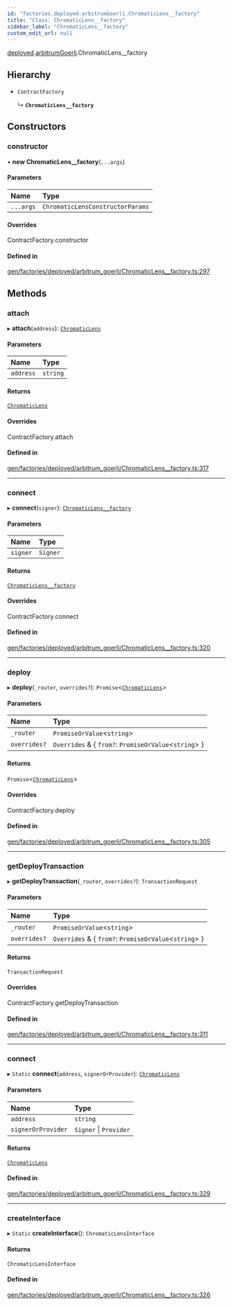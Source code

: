 ```yaml
---
id: "factories.deployed.arbitrumGoerli.ChromaticLens__factory"
title: "Class: ChromaticLens__factory"
sidebar_label: "ChromaticLens__factory"
custom_edit_url: null
---
```


[deployed](../namespaces/factories.deployed.md).[arbitrumGoerli](../namespaces/factories.deployed.arbitrumGoerli.md).ChromaticLens__factory

## Hierarchy

- `ContractFactory`

  ↳ **`ChromaticLens__factory`**

## Constructors

### constructor

• **new ChromaticLens__factory**(`...args`)

#### Parameters

| Name | Type |
| :------ | :------ |
| `...args` | `ChromaticLensConstructorParams` |

#### Overrides

ContractFactory.constructor

#### Defined in

[gen/factories/deployed/arbitrum_goerli/ChromaticLens__factory.ts:297](https://github.com/chromatic-protocol/sdk/blob/32da7ee/src/gen/factories/deployed/arbitrum_goerli/ChromaticLens__factory.ts#L297)

## Methods

### attach

▸ **attach**(`address`): [`ChromaticLens`](../interfaces/deployed.arbitrumGoerli.ChromaticLens-1.md)

#### Parameters

| Name | Type |
| :------ | :------ |
| `address` | `string` |

#### Returns

[`ChromaticLens`](../interfaces/deployed.arbitrumGoerli.ChromaticLens-1.md)

#### Overrides

ContractFactory.attach

#### Defined in

[gen/factories/deployed/arbitrum_goerli/ChromaticLens__factory.ts:317](https://github.com/chromatic-protocol/sdk/blob/32da7ee/src/gen/factories/deployed/arbitrum_goerli/ChromaticLens__factory.ts#L317)

___

### connect

▸ **connect**(`signer`): [`ChromaticLens__factory`](factories.deployed.arbitrumGoerli.ChromaticLens__factory.md)

#### Parameters

| Name | Type |
| :------ | :------ |
| `signer` | `Signer` |

#### Returns

[`ChromaticLens__factory`](factories.deployed.arbitrumGoerli.ChromaticLens__factory.md)

#### Overrides

ContractFactory.connect

#### Defined in

[gen/factories/deployed/arbitrum_goerli/ChromaticLens__factory.ts:320](https://github.com/chromatic-protocol/sdk/blob/32da7ee/src/gen/factories/deployed/arbitrum_goerli/ChromaticLens__factory.ts#L320)

___

### deploy

▸ **deploy**(`_router`, `overrides?`): `Promise`<[`ChromaticLens`](../interfaces/deployed.arbitrumGoerli.ChromaticLens-1.md)\>

#### Parameters

| Name | Type |
| :------ | :------ |
| `_router` | `PromiseOrValue`<`string`\> |
| `overrides?` | `Overrides` & { `from?`: `PromiseOrValue`<`string`\>  } |

#### Returns

`Promise`<[`ChromaticLens`](../interfaces/deployed.arbitrumGoerli.ChromaticLens-1.md)\>

#### Overrides

ContractFactory.deploy

#### Defined in

[gen/factories/deployed/arbitrum_goerli/ChromaticLens__factory.ts:305](https://github.com/chromatic-protocol/sdk/blob/32da7ee/src/gen/factories/deployed/arbitrum_goerli/ChromaticLens__factory.ts#L305)

___

### getDeployTransaction

▸ **getDeployTransaction**(`_router`, `overrides?`): `TransactionRequest`

#### Parameters

| Name | Type |
| :------ | :------ |
| `_router` | `PromiseOrValue`<`string`\> |
| `overrides?` | `Overrides` & { `from?`: `PromiseOrValue`<`string`\>  } |

#### Returns

`TransactionRequest`

#### Overrides

ContractFactory.getDeployTransaction

#### Defined in

[gen/factories/deployed/arbitrum_goerli/ChromaticLens__factory.ts:311](https://github.com/chromatic-protocol/sdk/blob/32da7ee/src/gen/factories/deployed/arbitrum_goerli/ChromaticLens__factory.ts#L311)

___

### connect

▸ `Static` **connect**(`address`, `signerOrProvider`): [`ChromaticLens`](../interfaces/deployed.arbitrumGoerli.ChromaticLens-1.md)

#### Parameters

| Name | Type |
| :------ | :------ |
| `address` | `string` |
| `signerOrProvider` | `Signer` \| `Provider` |

#### Returns

[`ChromaticLens`](../interfaces/deployed.arbitrumGoerli.ChromaticLens-1.md)

#### Defined in

[gen/factories/deployed/arbitrum_goerli/ChromaticLens__factory.ts:329](https://github.com/chromatic-protocol/sdk/blob/32da7ee/src/gen/factories/deployed/arbitrum_goerli/ChromaticLens__factory.ts#L329)

___

### createInterface

▸ `Static` **createInterface**(): `ChromaticLensInterface`

#### Returns

`ChromaticLensInterface`

#### Defined in

[gen/factories/deployed/arbitrum_goerli/ChromaticLens__factory.ts:326](https://github.com/chromatic-protocol/sdk/blob/32da7ee/src/gen/factories/deployed/arbitrum_goerli/ChromaticLens__factory.ts#L326)
